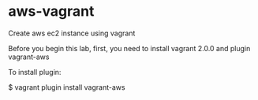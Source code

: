 # aws-vagrant
Create aws ec2 instance using vagrant

Before you begin this lab, first, you need to install vagrant 2.0.0 and plugin vagrant-aws

To install plugin:

$ vagrant plugin install vagrant-aws
